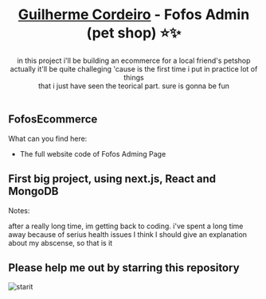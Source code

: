 <h1 align="center"><a href="https://github.com/devguicordeiro">Guilherme Cordeiro</a> - Fofos Admin (pet shop) ⭐️✨</h1>

<p align="center">in this project i'll be building an ecommerce for a local friend's petshop </br>
actually it'll be quite challeging 'cause is the first time i put in practice lot of things</br>
that i just have seen the teorical part. sure is gonna be fun</br></br></p>

## FofosEcommerce

What can you find here:
- The full website code of Fofos Adming Page


## First big project, using next.js, React and MongoDB

Notes:

after a really long time, im getting back to coding.
i've spent a long time away because of serius health issues
I think I should give an explanation about my abscense, so that is it


## Please help me out by starring this repository

![starit](https://user-images.githubusercontent.com/100117126/226560726-9e6b5b7d-b881-4a3c-90e5-a190c5433866.gif)
